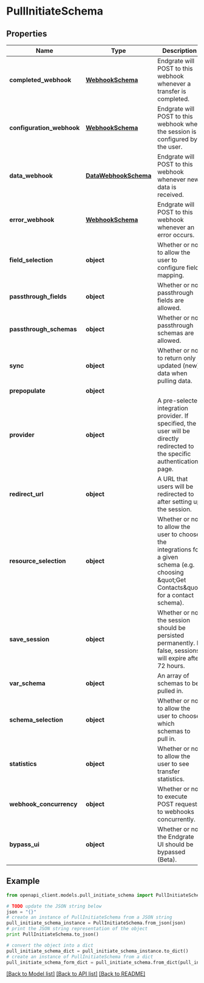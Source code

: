 # PullInitiateSchema


## Properties

Name | Type | Description | Notes
------------ | ------------- | ------------- | -------------
**completed_webhook** | [**WebhookSchema**](WebhookSchema.md) | Endgrate will POST to this webhook whenever a transfer is completed. | [optional] 
**configuration_webhook** | [**WebhookSchema**](WebhookSchema.md) | Endgrate will POST to this webhook when the session is configured by the user. | [optional] 
**data_webhook** | [**DataWebhookSchema**](DataWebhookSchema.md) | Endgrate will POST to this webhook whenever new data is received. | [optional] 
**error_webhook** | [**WebhookSchema**](WebhookSchema.md) | Endgrate will POST to this webhook whenever an error occurs. | [optional] 
**field_selection** | **object** | Whether or not to allow the user to configure field mapping. | [optional] 
**passthrough_fields** | **object** | Whether or not passthrough fields are allowed. | [optional] 
**passthrough_schemas** | **object** | Whether or not passthrough schemas are allowed. | [optional] 
**sync** | **object** | Whether or not to return only updated (new) data when pulling data. | [optional] 
**prepopulate** | **object** |  | [optional] 
**provider** | **object** | A pre-selected integration provider. If specified, the user will be directly redirected to the specific authentication page. | [optional] 
**redirect_url** | **object** | A URL that users will be redirected to after setting up the session. | [optional] 
**resource_selection** | **object** | Whether or not to allow the user to choose the integrations for a given schema (e.g. choosing \&quot;Get Contacts\&quot; for a contact schema). | [optional] 
**save_session** | **object** | Whether or not the session should be persisted permanently. If false, sessions will expire after 72 hours. | [optional] 
**var_schema** | **object** | An array of schemas to be pulled in. | [optional] 
**schema_selection** | **object** | Whether or not to allow the user to choose which schemas to pull in. | [optional] 
**statistics** | **object** | Whether or not to allow the user to see transfer statistics. | [optional] 
**webhook_concurrency** | **object** | Whether or not to execute POST requests to webhooks concurrently. | [optional] 
**bypass_ui** | **object** | Whether or not the Endgrate UI should be bypassed (Beta). | [optional] 

## Example

```python
from openapi_client.models.pull_initiate_schema import PullInitiateSchema

# TODO update the JSON string below
json = "{}"
# create an instance of PullInitiateSchema from a JSON string
pull_initiate_schema_instance = PullInitiateSchema.from_json(json)
# print the JSON string representation of the object
print PullInitiateSchema.to_json()

# convert the object into a dict
pull_initiate_schema_dict = pull_initiate_schema_instance.to_dict()
# create an instance of PullInitiateSchema from a dict
pull_initiate_schema_form_dict = pull_initiate_schema.from_dict(pull_initiate_schema_dict)
```
[[Back to Model list]](../README.md#documentation-for-models) [[Back to API list]](../README.md#documentation-for-api-endpoints) [[Back to README]](../README.md)


